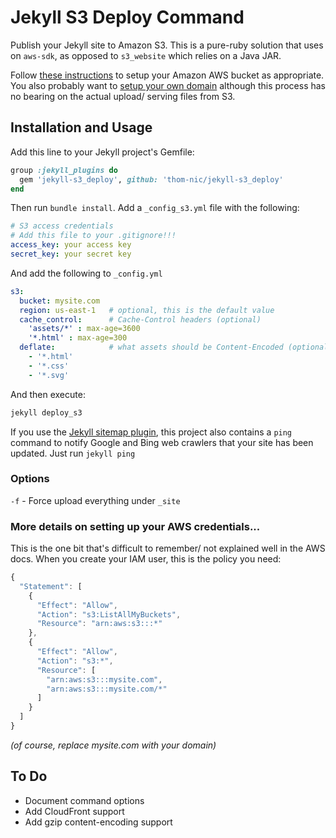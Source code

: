 # Jekyll S3 Deploy Command

Publish your Jekyll site to Amazon S3.  This is a pure-ruby solution that uses
on `aws-sdk`, as opposed to `s3_website` which relies on a Java JAR.

Follow [these instructions](http://docs.amazonwebservices.com/AmazonS3/latest/dev/WebsiteHosting.html)
to setup your Amazon AWS bucket as appropriate.  You also probably want to
[setup your own domain](http://docs.aws.amazon.com/AmazonS3/latest/dev/website-hosting-custom-domain-walkthrough.html) although this process has no bearing on the actual upload/
serving files from S3.

## Installation and Usage

Add this line to your Jekyll project's Gemfile:

```ruby
group :jekyll_plugins do
  gem 'jekyll-s3_deploy', github: 'thom-nic/jekyll-s3_deploy'
end
```

Then run `bundle install`.  Add a `_config_s3.yml` file with the following:
```yaml
# S3 access credentials
# Add this file to your .gitignore!!!
access_key: your access key
secret_key: your secret key
```

And add the following to `_config.yml`
```yaml
s3:
  bucket: mysite.com
  region: us-east-1   # optional, this is the default value
  cache_control:      # Cache-Control headers (optional)
    'assets/*' : max-age=3600
    '*.html' : max-age=300
  deflate:            # what assets should be Content-Encoded (optional)
    - '*.html'
    - '*.css'
    - '*.svg'
```

And then execute:

```bash
jekyll deploy_s3
```

If you use the [Jekyll sitemap plugin](https://github.com/jekyll/jekyll-sitemap),
this project also contains a `ping` command to notify Google and Bing web
crawlers that your site has been updated.  Just run `jekyll ping`

### Options

`-f` - Force upload everything under `_site`


### More details on setting up your AWS credentials...

This is the one bit that's difficult to remember/ not explained well in the
AWS docs.  When you create your IAM user, this is the policy you need:

```javascript
{
  "Statement": [
    {
      "Effect": "Allow",
      "Action": "s3:ListAllMyBuckets",
      "Resource": "arn:aws:s3:::*"
    },
    {
      "Effect": "Allow",
      "Action": "s3:*",
      "Resource": [
        "arn:aws:s3:::mysite.com",
        "arn:aws:s3:::mysite.com/*"
      ]
    }
  ]
}
```
*(of course, replace mysite.com with your domain)*

## To Do

* Document command options
* Add CloudFront support
* Add gzip content-encoding support
